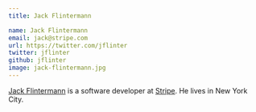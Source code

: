 ```yaml
---
title: Jack Flintermann

name: Jack Flintermann
email: jack@stripe.com
url: https://twitter.com/jflinter
twitter: jflinter
github: jflinter
image: jack-flintermann.jpg
---
```


[Jack Flintermann](https://twitter.com/jflinter) is a software developer at [Stripe](https://stripe.com/). He lives in New York City.
